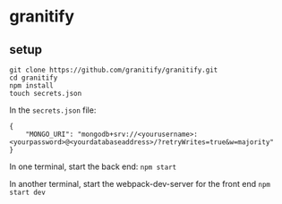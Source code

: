 # granitify

## setup
```
git clone https://github.com/granitify/granitify.git
cd granitify
npm install
touch secrets.json
```

In the `secrets.json` file:
```
{
	"MONGO_URI": "mongodb+srv://<yourusername>:<yourpassword>@<yourdatabaseaddress>/?retryWrites=true&w=majority"
}
```

In one terminal, start the back end:
`npm start`

In another terminal, start the webpack-dev-server for the front end
`npm start dev`
